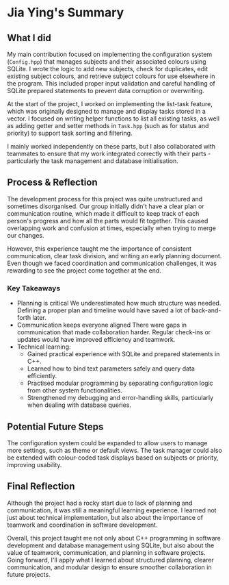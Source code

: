 # Jia Ying's Summary

## What I did

My main contribution focused on implementing the configuration system (`Config.hpp`) that manages subjects and their associated colours using SQLite. I wrote the logic to add new subjects, check for duplicates, edit existing subject colours, and retrieve subject colours for use elsewhere in the program. This included proper input validation and careful handling of SQLite prepared statements to prevent data corruption or overwriting.

At the start of the project, I worked on implementing the list-task feature, which was originally designed to manage and display tasks stored in a vector<Task>. I focused on writing helper functions to list all existing tasks, as well as adding getter and setter methods in `Task.hpp` (such as for status and priority) to support task sorting and filtering.

I mainly worked independently on these parts, but I also collaborated with teammates to ensure that my work integrated correctly with their parts - particularly the task management and database initialisation.

## Process & Reflection

The development process for this project was quite unstructured and sometimes disorganised. Our group initially didn't have a clear plan or communication routine, which made it difficult to keep track of each person's progress and how all the parts would fit together. This caused overlapping work and confusion at times, especially when trying to merge our changes.

However, this experience taught me the importance of consistent communication, clear task division, and writing an early planning document. Even though we faced coordination and communication challenges, it was rewarding to see the project come together at the end.

### Key Takeaways
- Planning is critical
    We underestimated how much structure was needed. Defining a proper plan and timeline would have saved a lot of back-and-forth later.
- Communication keeps everyone aligned
    There were gaps in communication that made collaboration harder. Regular check-ins or updates would have improved efficiency and teamwork.
- Technical learning:
    - Gained practical experience with SQLite and prepared statements in C++.
    - Learned how to bind text parameters safely and query data efficiently.
    - Practised modular programming by separating configuration logic from other system functionalities.
    - Strengthened my debugging and error-handling skills, particularly when dealing with database queries.

## Potential Future Steps

The configuration system could be expanded to allow users to manage more settings, such as theme or default views. The task manager could also be extended with colour-coded task displays based on subjects or priority, improving usability.

## Final Reflection

Although the project had a rocky start due to lack of planning and communication, it was still a meaningful learning experience. I learned not just about technical implementation, but also about the importance of teamwork and coordination in software development.

Overall, this project taught me not only about C++ programming in software development and database management using SQLite, but also about the value of teamwork, communication, and planning in software projects. Going forward, I'll apply what I learned about structured planning, clearer communication, and modular design to ensure smoother collaboration in future projects.
